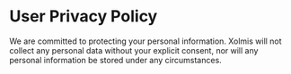 # User Privacy Policy

We are committed to protecting your personal information. Xolmis will not collect any personal data without your explicit consent, nor will any personal information be stored under any circumstances.